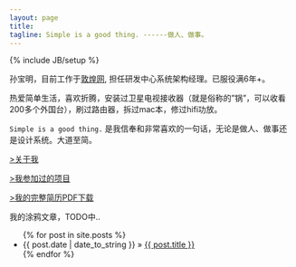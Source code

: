 ```yaml
---
layout: page
title:  
tagline: Simple is a good thing. ------做人、做事。
---
```

{% include JB/setup %}

孙宝明，目前工作于[敦煌网](http://www.dhgate.com), 担任研发中心系统架构经理。已服役满6年+。  

热爱简单生活，喜欢折腾，安装过卫星电视接收器（就是俗称的”锅”，可以收看200多个外国台），刷过路由器，拆过mac本，修过hifi功放。

`Simple is a good thing.` 是我信奉和非常喜欢的一句话，无论是做人、做事还是设计系统。大道至简。



<p> <a class="btn" href="/about.html">&gt;关于我</a> </p>
<p> <a class="btn" href="/projects.html">&gt;我参加过的项目</a> </p>
<p> <a class="btn" href="http://baoming.b0.upaiyun.com/孙宝明简历.pdf">&gt;我的完整简历PDF下载</a> </p> 

<p>我的涂鸦文章，TODO中..</p>

<ul class="posts">
  {% for post in site.posts %}
    <li><span>{{ post.date | date_to_string }}</span> &raquo; <a href="{{ BASE_PATH }}{{ post.url }}">{{ post.title }}</a></li>
  {% endfor %}
</ul>

